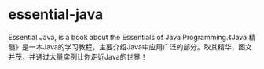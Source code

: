 # essential-java
Essential Java, is a book about the Essentials of  Java Programming.《Java 精髓》是一本Java的学习教程，主要介绍Java中应用广泛的部分。取其精华，图文并茂，并通过大量实例让你走近Java的世界！

